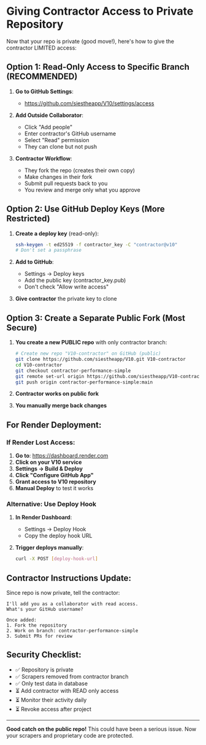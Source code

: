 # Giving Contractor Access to Private Repository

Now that your repo is private (good move!), here's how to give the contractor LIMITED access:

## Option 1: Read-Only Access to Specific Branch (RECOMMENDED)

1. **Go to GitHub Settings**:
   - https://github.com/siestheapp/V10/settings/access
   
2. **Add Outside Collaborator**:
   - Click "Add people"
   - Enter contractor's GitHub username
   - Select "Read" permission
   - They can clone but not push

3. **Contractor Workflow**:
   - They fork the repo (creates their own copy)
   - Make changes in their fork
   - Submit pull requests back to you
   - You review and merge only what you approve

## Option 2: Use GitHub Deploy Keys (More Restricted)

1. **Create a deploy key** (read-only):
   ```bash
   ssh-keygen -t ed25519 -f contractor_key -C "contractor@v10"
   # Don't set a passphrase
   ```

2. **Add to GitHub**:
   - Settings → Deploy keys
   - Add the public key (contractor_key.pub)
   - Don't check "Allow write access"

3. **Give contractor** the private key to clone

## Option 3: Create a Separate Public Fork (Most Secure)

1. **You create a new PUBLIC repo** with only contractor branch:
   ```bash
   # Create new repo "V10-contractor" on GitHub (public)
   git clone https://github.com/siestheapp/V10.git V10-contractor
   cd V10-contractor
   git checkout contractor-performance-simple
   git remote set-url origin https://github.com/siestheapp/V10-contractor.git
   git push origin contractor-performance-simple:main
   ```

2. **Contractor works on public fork**
3. **You manually merge back changes**

## For Render Deployment:

### If Render Lost Access:

1. **Go to**: https://dashboard.render.com
2. **Click on your V10 service**
3. **Settings → Build & Deploy**
4. **Click "Configure GitHub App"**
5. **Grant access to V10 repository**
6. **Manual Deploy** to test it works

### Alternative: Use Deploy Hook

1. **In Render Dashboard**:
   - Settings → Deploy Hook
   - Copy the deploy hook URL

2. **Trigger deploys manually**:
   ```bash
   curl -X POST [deploy-hook-url]
   ```

## Contractor Instructions Update:

Since repo is now private, tell the contractor:

```
I'll add you as a collaborator with read access.
What's your GitHub username?

Once added:
1. Fork the repository
2. Work on branch: contractor-performance-simple
3. Submit PRs for review
```

## Security Checklist:

- ✅ Repository is private
- ✅ Scrapers removed from contractor branch
- ✅ Only test data in database
- ⏳ Add contractor with READ only access
- ⏳ Monitor their activity daily
- ⏳ Revoke access after project

---

**Good catch on the public repo!** This could have been a serious issue. Now your scrapers and proprietary code are protected.
